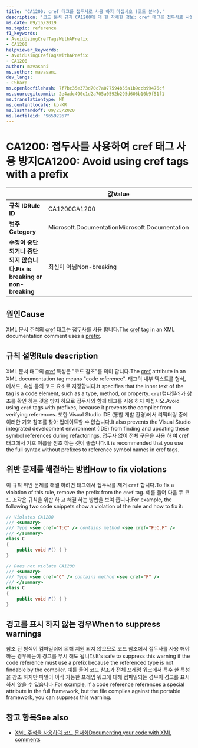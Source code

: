 ```yaml
---
title: 'CA1200: cref 태그를 접두사로 사용 하지 마십시오 (코드 분석).'
description: '코드 분석 규칙 CA1200에 대 한 자세한 정보: cref 태그를 접두사로 사용 하지 마십시오.'
ms.date: 09/16/2019
ms.topic: reference
f1_keywords:
- AvoidUsingCrefTagsWithAPrefix
- CA1200
helpviewer_keywords:
- AvoidUsingCrefTagsWithAPrefix
- CA1200
author: mavasani
ms.author: mavasani
dev_langs:
- CSharp
ms.openlocfilehash: 7f7bc35e373d70c7a077594b55a1b9ccb99476cf
ms.sourcegitcommit: 2e4adc490c1d2a705a0592b295d606b10b9f51f1
ms.translationtype: MT
ms.contentlocale: ko-KR
ms.lasthandoff: 09/25/2020
ms.locfileid: "96592267"
---
```

# <a name="ca1200-avoid-using-cref-tags-with-a-prefix"></a><span data-ttu-id="6970d-103">CA1200: 접두사를 사용하여 cref 태그 사용 방지</span><span class="sxs-lookup"><span data-stu-id="6970d-103">CA1200: Avoid using cref tags with a prefix</span></span>

| | <span data-ttu-id="6970d-104">값</span><span class="sxs-lookup"><span data-stu-id="6970d-104">Value</span></span> |
|-|-|
| <span data-ttu-id="6970d-105">**규칙 ID**</span><span class="sxs-lookup"><span data-stu-id="6970d-105">**Rule ID**</span></span> |<span data-ttu-id="6970d-106">CA1200</span><span class="sxs-lookup"><span data-stu-id="6970d-106">CA1200</span></span>|
| <span data-ttu-id="6970d-107">**범주**</span><span class="sxs-lookup"><span data-stu-id="6970d-107">**Category**</span></span> |<span data-ttu-id="6970d-108">Microsoft.Documentation</span><span class="sxs-lookup"><span data-stu-id="6970d-108">Microsoft.Documentation</span></span>|
| <span data-ttu-id="6970d-109">**수정이 중단 되거나 중단 되지 않습니다.**</span><span class="sxs-lookup"><span data-stu-id="6970d-109">**Fix is breaking or non-breaking**</span></span> |<span data-ttu-id="6970d-110">최신이 아님</span><span class="sxs-lookup"><span data-stu-id="6970d-110">Non-breaking</span></span>|

## <a name="cause"></a><span data-ttu-id="6970d-111">원인</span><span class="sxs-lookup"><span data-stu-id="6970d-111">Cause</span></span>

<span data-ttu-id="6970d-112">XML 문서 주석의 [cref](../../../csharp/programming-guide/xmldoc/cref-attribute.md) 태그는 [접두사](../../../csharp/programming-guide/xmldoc/processing-the-xml-file.md)를 사용 합니다.</span><span class="sxs-lookup"><span data-stu-id="6970d-112">The [cref](../../../csharp/programming-guide/xmldoc/cref-attribute.md) tag in an XML documentation comment uses a [prefix](../../../csharp/programming-guide/xmldoc/processing-the-xml-file.md).</span></span>

## <a name="rule-description"></a><span data-ttu-id="6970d-113">규칙 설명</span><span class="sxs-lookup"><span data-stu-id="6970d-113">Rule description</span></span>

<span data-ttu-id="6970d-114">XML 문서 태그의 [cref](../../../csharp/programming-guide/xmldoc/cref-attribute.md) 특성은 "코드 참조"를 의미 합니다.</span><span class="sxs-lookup"><span data-stu-id="6970d-114">The [cref](../../../csharp/programming-guide/xmldoc/cref-attribute.md) attribute in an XML documentation tag means "code reference".</span></span> <span data-ttu-id="6970d-115">태그의 내부 텍스트를 형식, 메서드, 속성 등의 코드 요소로 지정합니다.</span><span class="sxs-lookup"><span data-stu-id="6970d-115">It specifies that the inner text of the tag is a code element, such as a type, method, or property.</span></span> <span data-ttu-id="6970d-116">`cref`컴파일러가 참조를 확인 하는 것을 방지 하므로 접두사와 함께 태그를 사용 하지 마십시오.</span><span class="sxs-lookup"><span data-stu-id="6970d-116">Avoid using `cref` tags with prefixes, because it prevents the compiler from verifying references.</span></span> <span data-ttu-id="6970d-117">또한 Visual Studio IDE (통합 개발 환경)에서 리팩터링 중에 이러한 기호 참조를 찾아 업데이트할 수 없습니다.</span><span class="sxs-lookup"><span data-stu-id="6970d-117">It also prevents the Visual Studio integrated development environment (IDE) from finding and updating these symbol references during refactorings.</span></span> <span data-ttu-id="6970d-118">접두사 없이 전체 구문을 사용 하 여 cref 태그에서 기호 이름을 참조 하는 것이 좋습니다.</span><span class="sxs-lookup"><span data-stu-id="6970d-118">It is recommended that you use the full syntax without prefixes to reference symbol names in cref tags.</span></span>

## <a name="how-to-fix-violations"></a><span data-ttu-id="6970d-119">위반 문제를 해결하는 방법</span><span class="sxs-lookup"><span data-stu-id="6970d-119">How to fix violations</span></span>

<span data-ttu-id="6970d-120">이 규칙 위반 문제를 해결 하려면 태그에서 접두사를 제거 `cref` 합니다.</span><span class="sxs-lookup"><span data-stu-id="6970d-120">To fix a violation of this rule, remove the prefix from the `cref` tag.</span></span> <span data-ttu-id="6970d-121">예를 들어 다음 두 코드 조각은 규칙을 위반 하 고 해결 하는 방법을 보여 줍니다.</span><span class="sxs-lookup"><span data-stu-id="6970d-121">For example, the following two code snippets show a violation of the rule and how to fix it:</span></span>

```csharp
// Violates CA1200
/// <summary>
/// Type <see cref="T:C" /> contains method <see cref="F:C.F" />
/// </summary>
class C
{
    public void F() { }
}
```

```csharp
// Does not violate CA1200
/// <summary>
/// Type <see cref="C" /> contains method <see cref="F" />
/// </summary>
class C
{
    public void F() { }
}
```

## <a name="when-to-suppress-warnings"></a><span data-ttu-id="6970d-122">경고를 표시 하지 않는 경우</span><span class="sxs-lookup"><span data-stu-id="6970d-122">When to suppress warnings</span></span>

<span data-ttu-id="6970d-123">참조 된 형식이 컴파일러에 의해 지원 되지 않으므로 코드 참조에서 접두사를 사용 해야 하는 경우에는이 경고를 무시 해도 됩니다.</span><span class="sxs-lookup"><span data-stu-id="6970d-123">It's safe to suppress this warning if the code reference must use a prefix because the referenced type is not findable by the compiler.</span></span> <span data-ttu-id="6970d-124">예를 들어 코드 참조가 전체 프레임 워크에서 특수 한 특성을 참조 하지만 파일이 이식 가능한 프레임 워크에 대해 컴파일되는 경우이 경고를 표시 하지 않을 수 있습니다.</span><span class="sxs-lookup"><span data-stu-id="6970d-124">For example, if a code reference references a special attribute in the full framework, but the file compiles against the portable framework, you can suppress this warning.</span></span>

## <a name="see-also"></a><span data-ttu-id="6970d-125">참고 항목</span><span class="sxs-lookup"><span data-stu-id="6970d-125">See also</span></span>

- [<span data-ttu-id="6970d-126">XML 주석을 사용하여 코드 문서화</span><span class="sxs-lookup"><span data-stu-id="6970d-126">Documenting your code with XML comments</span></span>](../../../csharp/codedoc.md)
